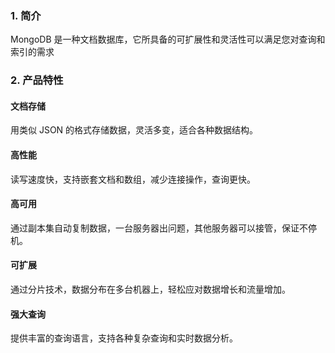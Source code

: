 ### 1. 简介
MongoDB 是一种文档数据库，它所具备的可扩展性和灵活性可以满足您对查询和索引的需求

### 2. 产品特性

#### 文档存储
用类似 JSON 的格式存储数据，灵活多变，适合各种数据结构。

#### 高性能
读写速度快，支持嵌套文档和数组，减少连接操作，查询更快。

#### 高可用
通过副本集自动复制数据，一台服务器出问题，其他服务器可以接管，保证不停机。

#### 可扩展
通过分片技术，数据分布在多台机器上，轻松应对数据增长和流量增加。

#### 强大查询
提供丰富的查询语言，支持各种复杂查询和实时数据分析。